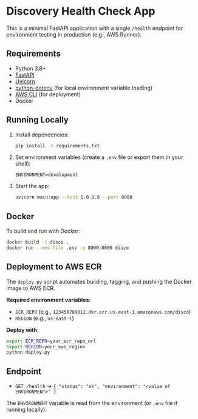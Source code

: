 # Discovery Health Check App

This is a minimal FastAPI application with a single `/health` endpoint for environment testing in production (e.g., AWS Runner).

## Requirements
- Python 3.8+
- [FastAPI](https://fastapi.tiangolo.com/)
- [Uvicorn](https://www.uvicorn.org/)
- [python-dotenv](https://pypi.org/project/python-dotenv/) (for local environment variable loading)
- [AWS CLI](https://aws.amazon.com/cli/) (for deployment)
- Docker

## Running Locally

1. Install dependencies:
   ```bash
   pip install -r requirements.txt
   ```
2. Set environment variables (create a `.env` file or export them in your shell):
   ```
   ENVIRONMENT=development
   ```
3. Start the app:
   ```bash
   uvicorn main:app --host 0.0.0.0 --port 8080
   ```

## Docker

To build and run with Docker:

```bash
docker build -t disco .
docker run --env-file .env -p 8000:8000 disco
```

## Deployment to AWS ECR

The `deploy.py` script automates building, tagging, and pushing the Docker image to AWS ECR.

**Required environment variables:**
- `ECR_REPO` (e.g., `123456789012.dkr.ecr.us-east-1.amazonaws.com/disco`)
- `REGION` (e.g., `us-east-1`)

**Deploy with:**
```bash
export ECR_REPO=your_ecr_repo_url
export REGION=your_aws_region
python deploy.py
```

## Endpoint
- `GET /health` → `{ "status": "ok", "environment": "<value of ENVIRONMENT>" }` 

The `ENVIRONMENT` variable is read from the environment (or `.env` file if running locally). 